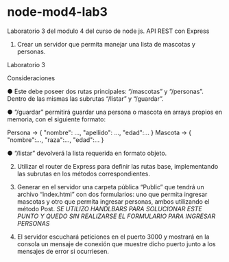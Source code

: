 # node-mod4-lab3
Laboratorio 3 del modulo 4 del curso de node js.
API REST con Express

1. Crear un servidor que permita manejar una
lista de mascotas y personas.

Laboratorio 3

Consideraciones

● Este debe poseer dos rutas principales:
“/mascotas” y “/personas”. Dentro de las
mismas las subrutas “/listar” y “/guardar”.

● “/guardar” permitirá guardar una persona
o mascota en arrays propios en memoria,
con el siguiente formato:

Persona → { "nombre": ..., "apellido": ..., "edad":... }
Mascota → { "nombre":..., "raza":..., "edad":... }

● “/listar” devolverá la lista requerida en
formato objeto.

2. Utilizar el router de Express para definir las
rutas base, implementando las subrutas en
los métodos correspondientes.

3. Generar en el servidor una carpeta pública
“Public” que tendrá un archivo “index.html”
con dos formularios: uno que permita ingresar
mascotas y otro que permita ingresar
personas, ambos utilizando el método Post.
*SE UTILIZO HANDLBARS PARA SOLUCIONAR ESTE PUNTO Y QUEDO SIN REALIZARSE EL FORMULARIO PARA INGRESAR PERSONAS*

4. El servidor escuchará peticiones en el puerto
3000 y mostrará en la consola un mensaje de
conexión que muestre dicho puerto junto a
los mensajes de error si ocurriesen.

